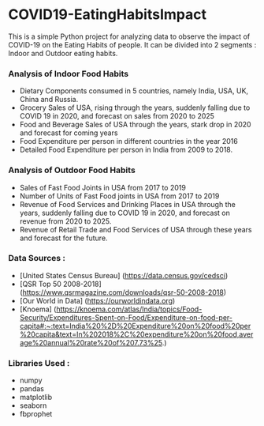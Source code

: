 # COVID19-EatingHabitsImpact

This is a simple Python project for analyzing data to observe the impact of COVID-19 on the Eating Habits of people. It can be divided into 2 segments : Indoor and Outdoor eating habits.

### Analysis of Indoor Food Habits

- Dietary Components consumed in 5 countries, namely India, USA, UK, China and Russia. 
- Grocery Sales of USA, rising through the years, suddenly falling due to COVID 19 in 2020, and forecast on sales from 2020 to 2025
- Food and Beverage Sales of USA through the years, stark drop in 2020 and forecast for coming years
- Food Expenditure per person in different countries in the year 2016
- Detailed Food Expenditure per person in India from 2009 to 2018.

### Analysis of Outdoor Food Habits

- Sales of Fast Food Joints in USA from 2017 to 2019
- Number of Units of Fast Food joints in USA from 2017 to 2019
- Revenue of Food Services and Drinking Places in USA through the years, suddenly falling due to COVID 19 in 2020, and forecast on revenue from 2020 to 2025.
- Revenue of Retail Trade and Food Services of USA through these years and forecast for the future. 

### Data Sources :
- [United States Census Bureau] (https://data.census.gov/cedsci)
- [QSR Top 50 2008-2018] (https://www.qsrmagazine.com/downloads/qsr-50-2008-2018)
- [Our World in Data] (https://ourworldindata.org)
- [Knoema] (https://knoema.com/atlas/India/topics/Food-Security/Expenditures-Spent-on-Food/Expenditure-on-food-per-capita#:~:text=India%20%2D%20Expenditure%20on%20food%20per%20capita&text=In%202018%2C%20expenditure%20on%20food,average%20annual%20rate%20of%207.73%25.)

### Libraries Used :

- numpy
- pandas
- matplotlib
- seaborn
- fbprophet








